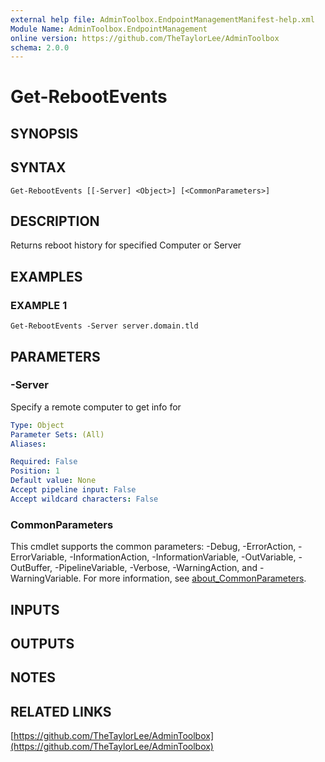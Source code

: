 ```yaml
---
external help file: AdminToolbox.EndpointManagementManifest-help.xml
Module Name: AdminToolbox.EndpointManagement
online version: https://github.com/TheTaylorLee/AdminToolbox
schema: 2.0.0
---
```


# Get-RebootEvents

## SYNOPSIS

## SYNTAX

```
Get-RebootEvents [[-Server] <Object>] [<CommonParameters>]
```

## DESCRIPTION
Returns reboot history for specified Computer or Server

## EXAMPLES

### EXAMPLE 1
```
Get-RebootEvents -Server server.domain.tld
```

## PARAMETERS

### -Server
Specify a remote computer to get info for

```yaml
Type: Object
Parameter Sets: (All)
Aliases:

Required: False
Position: 1
Default value: None
Accept pipeline input: False
Accept wildcard characters: False
```

### CommonParameters
This cmdlet supports the common parameters: -Debug, -ErrorAction, -ErrorVariable, -InformationAction, -InformationVariable, -OutVariable, -OutBuffer, -PipelineVariable, -Verbose, -WarningAction, and -WarningVariable. For more information, see [about_CommonParameters](http://go.microsoft.com/fwlink/?LinkID=113216).

## INPUTS

## OUTPUTS

## NOTES

## RELATED LINKS

[https://github.com/TheTaylorLee/AdminToolbox](https://github.com/TheTaylorLee/AdminToolbox)

